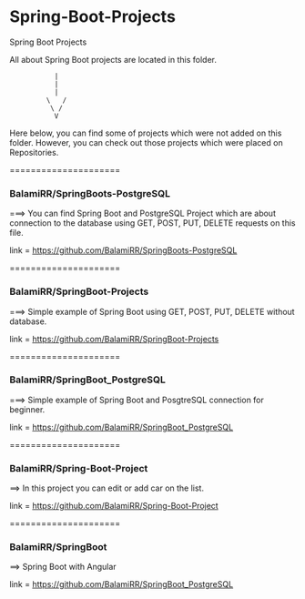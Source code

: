 # Spring-Boot-Projects
Spring Boot Projects

All about Spring Boot projects are located in this folder.


               |
               |
               | 
             \   /
              \ /
               V
  
Here below, you can find some of projects which were not added on this folder. However, you can check out those projects which were placed on Repositories.

=====================

### BalamiRR/SpringBoots-PostgreSQL   
===> You can find Spring Boot and PostgreSQL Project which are about connection to the database using GET, POST, PUT, DELETE requests on this file.

link = https://github.com/BalamiRR/SpringBoots-PostgreSQL

=====================

### BalamiRR/SpringBoot-Projects

===> Simple example of Spring Boot using GET, POST, PUT, DELETE without database. 

link = https://github.com/BalamiRR/SpringBoot-Projects

=====================

### BalamiRR/SpringBoot_PostgreSQL

===> Simple example of Spring Boot and PosgtreSQL connection for beginner.

link = https://github.com/BalamiRR/SpringBoot_PostgreSQL

=====================

### BalamiRR/Spring-Boot-Project

==> In this project you can edit or add car on the list. 

link = https://github.com/BalamiRR/Spring-Boot-Project

=====================

### BalamiRR/SpringBoot

==> Spring Boot with Angular

link = https://github.com/BalamiRR/SpringBoot_PostgreSQL  

